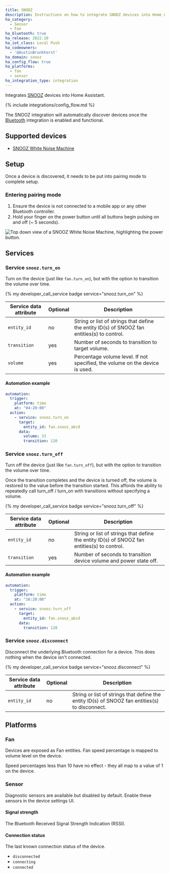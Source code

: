 ```yaml
---
title: SNOOZ
description: Instructions on how to integrate SNOOZ devices into Home Assistant.
ha_category:
  - Sensor
  - Fan
ha_bluetooth: true
ha_release: 2022.10
ha_iot_class: Local Push
ha_codeowners:
  - '@AustinBrunkhorst'
ha_domain: snooz
ha_config_flow: true
ha_platforms:
  - fan
  - sensor
ha_integration_type: integration
---
```


Integrates [SNOOZ](https://getsnooz.com/) devices into Home Assistant.

{% include integrations/config_flow.md %}

The SNOOZ integration will automatically discover devices once the [Bluetooth](/integrations/bluetooth) integration is enabled and functional.

## Supported devices

- [SNOOZ White Noise Machine](https://getsnooz.com/products/snooz-white-noise-machine)

## Setup

Once a device is discovered, it needs to be put into pairing mode to complete setup.

### Entering pairing mode

1. Ensure the device is not connected to a mobile app or any other Bluetooth controller.
2. Hold your finger on the power button until all buttons begin pulsing on and off (~ 5 seconds).

<p class='img'>
  <img src='/images/integrations/snooz/pairing_mode.jpg' alt='Top down view of a SNOOZ White Noise Machine, highlighting the power button.'>
</p>

## Services

### Service `snooz.turn_on`

Turn on the device (just like `fan.turn_on`), but with the option to transition the volume over time.

{% my developer_call_service badge service="snooz.turn_on" %}

| Service data attribute | Optional | Description |
| ---------------------- | -------- | ----------- |
| `entity_id` | no | String or list of strings that define the entity ID(s) of SNOOZ fan entities(s) to control.
| `transition` | yes | Number of seconds to transition to target volume.
| `volume` | yes | Percentage volume level. If not specified, the volume on the device is used.

#### Automation example

```yaml
automation:
  trigger:
    platform: time
    at: "04:20:00"
  action:
    - service: snooz.turn_on
      target:
        entity_id: fan.snooz_abcd
      data:
        volume: 33
        transition: 120
```

### Service `snooz.turn_off`

Turn off the device (just like `fan.turn_off`), but with the option to transition the volume over time.

<div class='note'>
Once the transition completes and the device is turned off, the volume is restored to the value before the transition started. This affords the ability to repeatedly call turn_off / turn_on with transitions without specifying a volume.
</div>

{% my developer_call_service badge service="snooz.turn_off" %}

| Service data attribute | Optional | Description |
| ---------------------- | -------- | ----------- |
| `entity_id` | no | String or list of strings that define the entity ID(s) of SNOOZ fan entities(s) to control.
| `transition` | yes | Number of seconds to transition device volume and power state off.

#### Automation example

```yaml
automation:
  trigger:
    platform: time
    at: "16:20:00"
  action:
    - service: snooz.turn_off
      target:
        entity_id: fan.snooz_abcd
      data:
        transition: 120
```

### Service `snooz.disconnect`

Disconnect the underlying Bluetooth connection for a device. This does nothing when the device isn't connected.

{% my developer_call_service badge service="snooz.disconnect" %}

| Service data attribute | Optional | Description |
| ---------------------- | -------- | ----------- |
| `entity_id` | no | String or list of strings that define the entity ID(s) of SNOOZ fan entities(s) to disconnect.

## Platforms

### Fan

Devices are exposed as Fan entities. Fan speed percentage is mapped to volume level on the device.

<div class='note'>
Speed percentages less than 10 have no effect - they all map to a value of 1 on the device.
</div>

### Sensor

Diagnostic sensors are available but disabled by default. Enable these sensors in the device settings UI.

#### Signal strength

The Bluetooth Received Signal Strength Indication (RSSI).

#### Connection status

The last known connection status of the device.

- `disconnected`
- `connecting`
- `connected`
